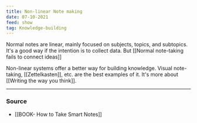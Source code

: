```yaml
---
title: Non-linear Note making
date: 07-10-2021
feed: show
tag: Knowledge-building 
---
```

Normal notes are linear, mainly focused on subjects, topics, and subtopics. It's a good way if the intention is to collect data. But [[Normal note-taking fails to connect ideas]]

Non-linear systems offer a better way for building knowledge. Visual note-taking, [[Zettelkasten]], etc. are the best examples of it. It's more about [[Writing the way you think]].

---
### Source
- [[BOOK- How to Take Smart Notes]]